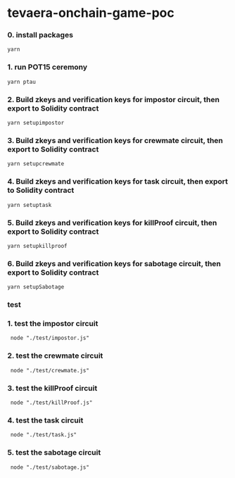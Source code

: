 # tevaera-onchain-game-poc
### 0. install packages
```
yarn 
```
### 1. run POT15 ceremony 
```
yarn ptau
```
### 2. Build zkeys and verification keys for impostor circuit, then export to Solidity contract
```
yarn setupimpostor
```

### 3. Build zkeys and verification keys for crewmate circuit, then export to Solidity contract
```
yarn setupcrewmate
```
### 4. Build zkeys and verification keys for task circuit, then export to Solidity contract
```
yarn setuptask
```

### 5. Build zkeys and verification keys for killProof circuit, then export to Solidity contract
```
yarn setupkillproof
```
### 6. Build zkeys and verification keys for sabotage circuit, then export to Solidity contract
```
yarn setupSabotage
```

### test 
### 1. test the impostor circuit
```
 node "./test/impostor.js" 
```
### 2. test the crewmate circuit
```
 node "./test/crewmate.js" 
```

### 3. test the killProof circuit
```
 node "./test/killProof.js" 
```
### 4. test the task circuit
```
 node "./test/task.js" 
```
### 5. test the sabotage circuit
```
 node "./test/sabotage.js" 
```
